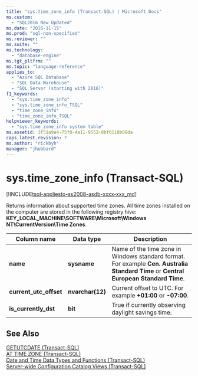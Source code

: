 ```yaml
---
title: "sys.time_zone_info (Transact-SQL) | Microsoft Docs"
ms.custom: 
  - "SQL2016_New_Updated"
ms.date: "2016-11-15"
ms.prod: "sql-non-specified"
ms.reviewer: ""
ms.suite: ""
ms.technology: 
  - "database-engine"
ms.tgt_pltfrm: ""
ms.topic: "language-reference"
applies_to: 
  - "Azure SQL Database"
  - "SQL Data Warehouse"
  - "SQL Server (starting with 2016)"
f1_keywords: 
  - "sys.time_zone_info"
  - "sys.time_zone_info_TSQL"
  - "time_zone_info"
  - "time_zone_info_TSQL"
helpviewer_keywords: 
  - "sys.time_zone_info system table"
ms.assetid: 3f51a9a4-75f8-4a11-9552-8bf6118b68da
caps.latest.revision: 7
ms.author: "rickbyh"
manager: "jhubbard"
---
```

# sys.time_zone_info (Transact-SQL)
[!INCLUDE[tsql-appliesto-ss2008-asdb-xxxx-xxx_md](../../../relational-databases/import-export/includes/tsql-appliesto-ss2008-asdb-xxxx-xxx-md.md)]

  Returns information about supported time zones. All time zones installed on the computer are stored in the following registry hive:  
**KEY_LOCAL_MACHINE\SOFTWARE\Microsoft\Windows NT\CurrentVersion\Time Zones**.  
  
|Column name|Data type|Description|  
|-----------------|---------------|-----------------|  
|**name**|**sysname**|Name of the time zone in Windows standard format. For example **Cen. Australia Standard Time** or **Central European Standard Time**.|  
|**current_utc_offset**|**nvarchar(12)**|Current offset to UTC. For example **+01:00** or **-07:00**.|  
|**is_currently_dst**|**bit**|True if currently observing daylight savings time.|  
  
## See Also  
 [GETUTCDATE &#40;Transact-SQL&#41;](../../../t-sql/functions/getutcdate-transact-sql.md)   
 [AT TIME ZONE &#40;Transact-SQL&#41;](../../../t-sql/queries/at-time-zone-transact-sql.md)   
 [Date and Time Data Types and Functions &#40;Transact-SQL&#41;](../../../t-sql/functions/date-and-time-data-types-and-functions-transact-sql.md)   
 [Server-wide Configuration Catalog Views &#40;Transact-SQL&#41;](../../../relational-databases/reference/system-catalog-views/server-wide-configuration-catalog-views-transact-sql.md)  
  
  